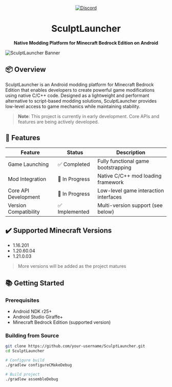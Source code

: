 <p align="center">
  <a href="https://discord.gg/TUKfADsC" target="_blank">
    <img src="https://img.shields.io/discord/your_server_id_here?label=Join%20Our%20Discord&logo=discord&logoColor=white&style=for-the-badge" alt="Discord">
  </a>
</p>

<h1 align="center">SculptLauncher</h1>
<p align="center">
  <strong>Native Modding Platform for Minecraft Bedrock Edition on Android</strong>
</p>

![SculptLauncher Banner](https://via.placeholder.com/800x200/5865F2/FFFFFF?text=SculptLauncher+-+C%2FC%2B%2B+Modding+for+Minecraft+BE) <!-- Replace with actual banner image -->

## 📦 Overview
SculptLauncher is an Android modding platform for Minecraft Bedrock Edition that enables developers to create powerful game modifications using native C/C++ code. Designed as a lightweight and performant alternative to script-based modding solutions, SculptLauncher provides low-level access to game mechanics while maintaining stability.

> **Note**: This project is currently in early development. Core APIs and features are being actively developed.

## 🚀 Features

| Feature                | Status        | Description                                     |
|------------------------|---------------|-------------------------------------------------|
| Game Launching         | ✅ Completed  | Fully functional game bootstrapping             |
| Mod Integration        | 🚧 In Progress| Native C/C++ mod loading framework              |
| Core API Development   | 🚧 In Progress| Low-level game interaction interfaces           |
| Version Compatibility  | ✅ Implemented| Multi-version support (see below)               |

## ✔️ Supported Minecraft Versions
- 1.16.201
- 1.20.60.04
- 1.21.0.03

> More versions will be added as the project matures

## 📚 Getting Started
### Prerequisites
- Android NDK r25+
- Android Studio Giraffe+
- Minecraft Bedrock Edition (supported version)

### Building from Source
```bash
git clone https://github.com/your-username/SculptLauncher.git
cd SculptLauncher

# Configure build
./gradlew configureCMakeDebug

# Build project
./gradlew assembleDebug
